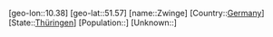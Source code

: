 ﻿---
location: [51.57,10.38]
type: City
tags:
- geo/City


SpocWebEntityId: 35863
isDeleted: false
confidential: public

---
[geo-lon::10.38]
[geo-lat::51.57]
[name::Zwinge]
[Country::[Germany](geo/Continent/Europe/Germany.md)]
[State::[Thüringen](geo/Continent/Europe/Germany/Th%C3%BCringen.md)]
[Population::]
[Unknown::]

